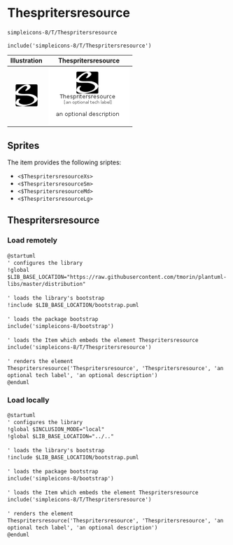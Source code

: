 # Thespritersresource


```text
simpleicons-8/T/Thespritersresource
```

```text
include('simpleicons-8/T/Thespritersresource')
```



| Illustration | Thespritersresource |
| :---: | :---: |
| ![illustration for Illustration](../../simpleicons-8/T/Thespritersresource.png) | ![illustration for Thespritersresource](../../simpleicons-8/T/Thespritersresource.Local.png) |



## Sprites
The item provides the following sriptes:

- `<$ThespritersresourceXs>`
- `<$ThespritersresourceSm>`
- `<$ThespritersresourceMd>`
- `<$ThespritersresourceLg>`





## Thespritersresource

### Load remotely
```plantuml
@startuml
' configures the library
!global $LIB_BASE_LOCATION="https://raw.githubusercontent.com/tmorin/plantuml-libs/master/distribution"

' loads the library's bootstrap
!include $LIB_BASE_LOCATION/bootstrap.puml

' loads the package bootstrap
include('simpleicons-8/bootstrap')

' loads the Item which embeds the element Thespritersresource
include('simpleicons-8/T/Thespritersresource')

' renders the element
Thespritersresource('Thespritersresource', 'Thespritersresource', 'an optional tech label', 'an optional description')
@enduml
```

### Load locally
```plantuml
@startuml
' configures the library
!global $INCLUSION_MODE="local"
!global $LIB_BASE_LOCATION="../.."

' loads the library's bootstrap
!include $LIB_BASE_LOCATION/bootstrap.puml

' loads the package bootstrap
include('simpleicons-8/bootstrap')

' loads the Item which embeds the element Thespritersresource
include('simpleicons-8/T/Thespritersresource')

' renders the element
Thespritersresource('Thespritersresource', 'Thespritersresource', 'an optional tech label', 'an optional description')
@enduml
```

